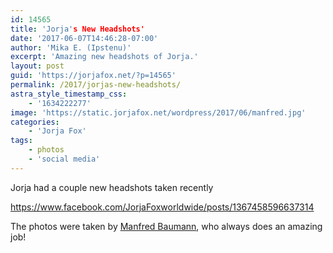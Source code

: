 ```yaml
---
id: 14565
title: 'Jorja's New Headshots'
date: '2017-06-07T14:46:28-07:00'
author: 'Mika E. (Ipstenu)'
excerpt: 'Amazing new headshots of Jorja.'
layout: post
guid: 'https://jorjafox.net/?p=14565'
permalink: /2017/jorjas-new-headshots/
astra_style_timestamp_css:
    - '1634222277'
image: 'https://static.jorjafox.net/wordpress/2017/06/manfred.jpg'
categories:
    - 'Jorja Fox'
tags:
    - photos
    - 'social media'
---
```


Jorja had a couple new headshots taken recently

https://www.facebook.com/JorjaFoxworldwide/posts/1367458596637314

The photos were taken by <a href="http://www.manfredbaumann.com">Manfred Baumann</a>, who always does an amazing job!

&nbsp;
